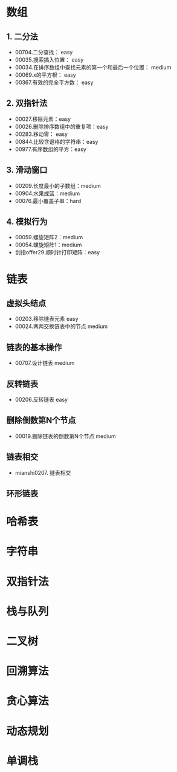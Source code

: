 # 数组
## 1. 二分法
* 00704.二分查找： easy
* 00035.搜索插入位置： easy
* 00034.在排序数组中查找元素的第一个和最后一个位置： medium
* 00069.x的平方根： easy
* 00367.有效的完全平方数： easy

## 2. 双指针法
* 00027.移除元素：easy
* 00026.删除排序数组中的重复项：easy
* 00283.移动零： easy
* 00844.比较含退格的字符串：easy
* 00977.有序数组的平方：easy

## 3. 滑动窗口
* 00209.长度最小的子数组：medium
* 00904.水果成篮：medium
* 00076.最小覆盖子串：hard

## 4. 模拟行为
* 00059.螺旋矩阵2：medium
* 00054.螺旋矩阵1：medium
* 剑指offer29.顺时针打印矩阵：easy

# 链表
## 虚拟头结点
* 00203.移除链表元素 easy
* 00024.两两交换链表中的节点 medium

## 链表的基本操作
* 00707.设计链表 medium

## 反转链表
* 00206.反转链表 easy

## 删除倒数第N个节点
* 00019.删除链表的倒数第N个节点 medium

## 链表相交
* mianshi0207. 链表相交

## 环形链表


# 哈希表




# 字符串




# 双指针法




# 栈与队列





# 二叉树





# 回溯算法





# 贪心算法





# 动态规划




# 单调栈




